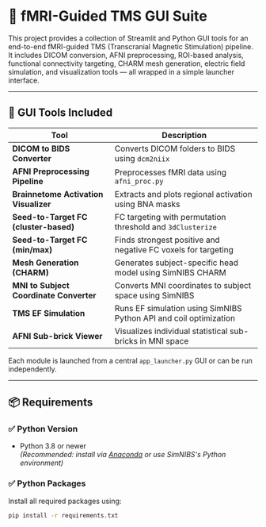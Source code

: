 # 🧠 fMRI-Guided TMS GUI Suite

This project provides a collection of Streamlit and Python GUI tools for an end-to-end fMRI-guided TMS (Transcranial Magnetic Stimulation) pipeline. It includes DICOM conversion, AFNI preprocessing, ROI-based analysis, functional connectivity targeting, CHARM mesh generation, electric field simulation, and visualization tools — all wrapped in a simple launcher interface.

---

## 🚀 GUI Tools Included

| Tool                                      | Description                                                       |
|-------------------------------------------|-------------------------------------------------------------------|
| **DICOM to BIDS Converter**               | Converts DICOM folders to BIDS using `dcm2niix`                   |
| **AFNI Preprocessing Pipeline**           | Preprocesses fMRI data using `afni_proc.py`                       |
| **Brainnetome Activation Visualizer**     | Extracts and plots regional activation using BNA masks            |
| **Seed-to-Target FC (cluster-based)**     | FC targeting with permutation threshold and `3dClusterize`        |
| **Seed-to-Target FC (min/max)**           | Finds strongest positive and negative FC voxels for targeting     |
| **Mesh Generation (CHARM)**               | Generates subject-specific head model using SimNIBS CHARM         |
| **MNI to Subject Coordinate Converter**   | Converts MNI coordinates to subject space using SimNIBS           |
| **TMS EF Simulation**                     | Runs EF simulation using SimNIBS Python API and coil optimization |
| **AFNI Sub-brick Viewer**                 | Visualizes individual statistical sub-bricks in MNI space         |

Each module is launched from a central `app_launcher.py` GUI or can be run independently.

---

## 📦 Requirements

### ✅ Python Version

- Python 3.8 or newer  
  _(Recommended: install via [Anaconda](https://www.anaconda.com/) or use SimNIBS's Python environment)_

### ✅ Python Packages

Install all required packages using:

```bash
pip install -r requirements.txt
